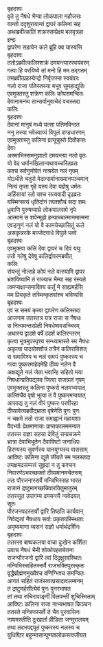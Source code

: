बृहदश्वः  
वृते तु नैषधे भैम्या लोकपाला महौजसः  
यान्तो ददृशुरायान्तं द्वापरं कलिना सह  
अथाब्रवीत्कलिं शक्रस्सम्प्रेक्ष्य बलवृत्रहा  
इन्द्रः  
द्वापरेण सहायेन कले ब्रूहि क्व यास्यसि  
बृहदश्वः  
ततोऽब्रवीत्कलिश्शक्रं दमयन्त्यास्स्वयंवरम्  
गत्वा हि वरयिष्ये तां मनो हि मम तद्गतम्  
तमब्रवीत्प्रहस्येन्द्रो निर्वृत्तस्स स्वयंवरः  
नलो राजा पतिस्तस्या बभूव सुमहाद्युतिः  
एवमुक्तस्तु शक्रेण कलिः कोपसमन्वितः  
देवानामन्त्र्य तान्सर्वानुवाचेदं वचस्तदा  
कलिः  
बृहदश्वः  
देवानां मानुषं मध्ये यत्सा पतिमविन्दत  
ननु तस्या भवेन्न्याय्यं विपुलं दण्डधारणम्  
एवमुक्तास्तु कलिना प्रत्यूचुस्ते दिवौकसः  
देवाः  
अस्माभिस्समनुज्ञातो दमयन्त्या नलो वृतः  
यो वेद धर्मानखिलान्यथावच्चरितव्रतः  
कश्च सर्वगुणोपेतं नाश्रयेत नलं नृपम्  
योऽधीते चतुरो वेदान्सर्वानाख्यानपञ्चमान्  
नित्यं तृप्ता गृहे यस्य देवा यज्ञेषु धर्मतः  
अहिंसायां रतो यश्च सत्यवादी दृढव्रतः  
यस्मिन्सत्यं धृतिर्दानं तपश्शौचं सदा शमः  
ध्रुवाणि पुरुषव्याघ्रे लोकपालसमे नृपे  
आत्मानं स शपेन्मूढो हन्याच्चात्मानमात्मना  
एवङ्गुणं नलं यो वै कामयेच्छासितुं कले  
असकृन्नरके मज्जेदगाधे विपुले प्लवे  
बृहदश्वः  
एवमुक्त्वा कलिं देवा द्वापरं च दिवं ययुः  
ततो गतेषु देवेषु कलिर्द्वापरमब्रवीत्  
कलिः  
संयन्तुं नोत्सहे कोपं नले वत्स्यामि द्वापर  
भ्रंशयिष्यामि तं राज्यान्न भैम्या सह रंस्यते  
त्वमप्यक्षान्समाविश्य कर्तुं मे साह्यमर्हसि  
मम प्रियकृते तस्मिन्कृतवांश्च भविष्यसि  
बृहदश्वः  
एवं स समयं कृत्वा द्वापरेण कलिस्तदा  
आजगाम ततस्तत्र यत्र राजा स नैषधः  
स नित्यमन्तरप्रेक्षी निषधेष्ववसच्चिरम्  
अथास्य द्वादशे वर्षे ददर्श कलिरन्तरम्  
कृत्वा मूत्रमुपस्पृश्य सन्ध्यामास्ते स्म नैषधः  
अकृत्वा पादयोश्शौचं तत्रैनं कलिराविशत्  
स समाविश्य च नलं समयं पुष्करस्य च  
गत्वा पुष्करमाहेदमेहि दीव्य नलेन वै  
अक्षद्यूते नलं जेता भवान्हि सहितो मया  
निषधान्प्रतिपद्यस्व जित्वा राजन्नलं नृपम्  
एवमुक्तस्तु कलिना पुष्करो नलमभ्ययात्  
कलिश्चैव वृषो भूत्वा तं वै पुष्करमन्वयात्  
आसाद्य तु नलं वीरं पुष्करः परवीरहा  
दीव्यावेत्यब्रवीद्भ्राता वृषेणेति पुनः पुनः  
न चक्षमे ततो राजा समाह्वानं महायशाः  
वैदर्भ्याः प्रेक्षमाणायाः प्राप्तकालममन्यत  
ततस्स राज्ञा सहसा देवितुं सम्प्रचक्रमे  
भ्रात्रा देवाभिभूतेन दैवाविष्टो जनाधिपः  
हिरण्यस्य सुवर्णस्य यानयुग्यस्य वाससाम्  
आविष्टः कलिना द्यूते जीयते स्म नलस्तदा  
तमक्षमदसम्मत्तं सुहृदां न तु कश्चन  
निवारणेऽभवच्छक्तो दीव्यमानमचेतसम्  
ततः पौरजनास्सर्वे मन्त्रिभिस्सह भारत  
राजानं द्रष्टुमागच्छन्निवारयितुमातुरम्  
ततस्सूत उपागम्य दमयन्त्यै न्यवेदयत्  
सूतः  
पौरजनपदस्सर्वो द्वारि तिष्ठति कार्यवान्  
निवेद्यतां नैषधाय सर्वाः प्रकृतयस्स्थिताः  
अमृष्यमाणा व्यसनं राज्ञो धर्मार्थदर्शिनः  
बृहदश्वः  
ततस्सा बाष्पकलया वाचा दुःखेन कर्शिता  
उवाच नैषधं भैमी शोकोपहतचेतना  
राजन्पौरजनो द्वारि त्वां दिदृक्षुरवस्थितः  
मन्त्रिभिस्सहितस्सर्वै राजभक्तिपुरस्कृतः  
वृद्धैर्ब्राह्मणमुख्यैश्च वणिग्भिश्च समन्वितः  
आगतं सहितं राजंस्त्वत्प्रसादावलम्बनम्  
तं द्रष्टुमर्हसीत्येवं पुनः पुनरभाषत  
तां तथा रुचिरापाङ्गीं विलपन्तीं शुचिस्मिताम्  
आविष्टः कलिना राजा नाभ्यभाषत किञ्चन  
ततस्ते मन्त्रिणस्सर्वे ते चैव पुरवासिनः  
नायमस्तीति दुःखार्ता व्रीडिता जग्मुरालयम्  
तथा तदभवद्द्यूतं पुष्करस्य नलस्य च  
युधिष्ठिर बहून्मासान्पुण्यश्लोकस्त्वजीयत  
